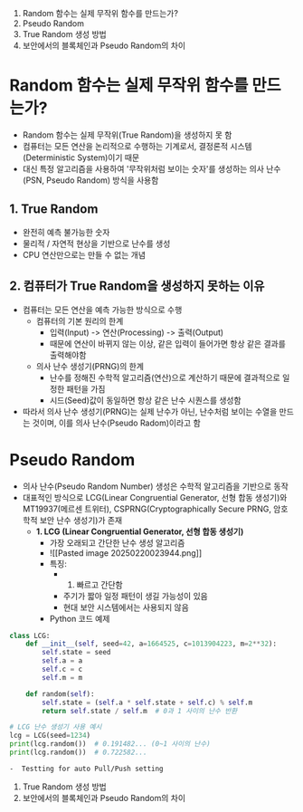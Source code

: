 1. Random 함수는 실제 무작위 함수를 만드는가?
2. Pseudo Random
3. True Random 생성 방법 
4. 보안에서의 블록체인과 Pseudo Random의 차이

# Random 함수는 실제 무작위 함수를 만드는가?
- Random 함수는 실제 무작위(True Random)을 생성하지 못 함
- 컴퓨터는 모든 연산을 논리적으로 수행하는 기계로서, 결정론적 시스템(Deterministic System)이기 때문
- 대신 특정 알고리즘을 사용하여 '무작위처럼 보이는 숫자'를 생성하는 의사 난수(PSN, Pseudo Random) 방식을 사용함

## 1. True Random
- 완전히 예측 불가능한 숫자
- 물리적 / 자연적 현상을 기반으로 난수를 생성
- CPU 연산만으로는 만들 수 없는 개념

## 2. 컴퓨터가 True Random을 생성하지 못하는 이유
- 컴퓨터는 모든 연산을 예측 가능한 방식으로 수행
	- 컴퓨터의 기본 원리의 한계
		- 입력(Input) -> 연산(Processing) -> 출력(Output)
		- 때문에 연산이 바뀌지 않는 이상, 같은 입력이 들어가면 항상 같은 결과를 출력해야함
	- 의사 난수 생성기(PRNG)의 한계
		- 난수를 정해진 수학적 알고리즘(연산)으로 계산하기 때문에 결과적으로 일정한 패턴을 가짐
		- 시드(Seed)값이 동일하면 항상 같은 난수 시퀀스를 생성함
- 따라서 의사 난수 생성기(PRNG)는 실제 난수가 아닌, 난수처럼 보이는 수열을 만드는 것이며, 이를 의사 난수(Pseudo Radom)이라고 함

# Pseudo Random
- 의사 난수(Pseudo Random Number) 생성은 수학적 알고리즘을 기반으로 동작
- 대표적인 방식으로 LCG(Linear Congruential Generator, 선형 합동 생성기)와 MT19937(메르센 트위터), CSPRNG(Cryptographically Secure PRNG, 암호학적 보안 난수 생성기)가 존재
	- **1. LCG (Linear Congruential Generator, 선형 합동 생성기)**
		- 가장 오래되고 간단한 난수 생성 알고리즘
		- ![[Pasted image 20250220023944.png]]
		- 특징:
			- 1. 빠르고 간단함
			- 주기가 짧아 일정 패턴이 생길 가능성이 있음
			- 현대 보안 시스템에서는 사용되지 않음
		- Python 코드 예제
``` python
class LCG:
    def __init__(self, seed=42, a=1664525, c=1013904223, m=2**32):
        self.state = seed
        self.a = a
        self.c = c
        self.m = m

    def random(self):
        self.state = (self.a * self.state + self.c) % self.m
        return self.state / self.m  # 0과 1 사이의 난수 반환

# LCG 난수 생성기 사용 예시
lcg = LCG(seed=1234)
print(lcg.random())  # 0.191482... (0~1 사이의 난수)
print(lcg.random())  # 0.722582...
```
	-  Testting for auto Pull/Push setting
1. True Random 생성 방법 
2. 보안에서의 블록체인과 Pseudo Random의 차이